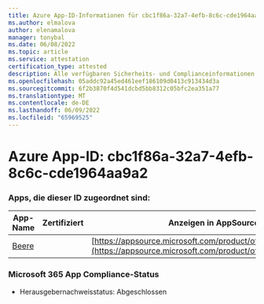```yaml
---
title: Azure App-ID-Informationen für cbc1f86a-32a7-4efb-8c6c-cde1964aa9a2
ms.author: elmalova
author: elenamalova
manager: tonybal
ms.date: 06/08/2022
ms.topic: article
ms.service: attestation
certification_type: attested
description: Alle verfügbaren Sicherheits- und Complianceinformationen für cbc1f86a-32a7-4efb-8c6c-cde1964aa9a2.
ms.openlocfilehash: 05addc92a45ed461eef186109d0413c913434d3a
ms.sourcegitcommit: 6f2b3870f4d541dcbd5bb8312c05bfc2ea351a77
ms.translationtype: MT
ms.contentlocale: de-DE
ms.lasthandoff: 06/09/2022
ms.locfileid: "65969525"
---
```

# <a name="azure-app-id-cbc1f86a-32a7-4efb-8c6c-cde1964aa9a2"></a>Azure App-ID: cbc1f86a-32a7-4efb-8c6c-cde1964aa9a2


### <a name="apps-associated-with-this-id"></a>Apps, die dieser ID zugeordnet sind:
| **App-Name** | **Zertifiziert** | **Anzeigen in AppSource** |
|--------------|---------------|-----------------------|
| [Beere](../forward/WA200004138.md) |  | [https://appsource.microsoft.com/product/office/WA200004138](https://appsource.microsoft.com/product/office/WA200004138) |

### <a name="microsoft-365-app-compliance-status"></a>Microsoft 365 App Compliance-Status
- Herausgebernachweisstatus: Abgeschlossen
